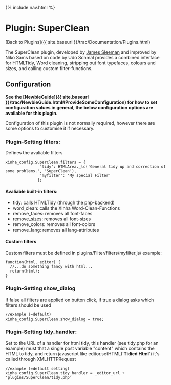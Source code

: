 {% include nav.html %}

# Plugin: SuperClean

[Back to Plugins]({{ site.baseurl }}/trac/Documentation/Plugins.html)

The SuperClean plugin, developed by [James Sleeman](http://code.gogo.co.nz/) and improved by Niko Sams based on code by Udo Schmal provides a combined interface for HTMLTidy, Word cleaning, stripping out font typefaces, colours and sizes, and calling custom filter-functions.

## Configuration

**See the [NewbieGuide]({{ site.baseurl }}/trac/NewbieGuide.html#ProvideSomeConfiguration) for how to set configuration values in general, the below configuration options are available for this plugin.**

Configuration of this plugin is not normally required, however there are some options to customise it if necessary.

### Plugin-Setting filters:
Defines the avaliable filters

```
xinha_config.SuperClean.filters = {
               'tidy': HTMLArea._lc('General tidy up and correction of some problems.', 'SuperClean'),
               'myfilter': 'My special Filter'
              };
```


#### Avaliable built-in filters:
 * tidy: calls HTMLTidy (through the php-backend)
 * word_clean: calls the Xinha Word-Clean-Functions
 * remove_faces: removes all font-faces
 * remove_sizes: removes all font-sizes
 * remove_colors: removes all font-colors
 * remove_lang: removes all lang-attributes

#### Custom filters
Custom filters must be defined in plugins/Filter/filters/myfilter.js\\
example:

```
function(html, editor) {
  //...do something fancy with html...
  return(html);
}
```



### Plugin-Setting show_dialog
If false all filters are applied on button click, if true a dialog asks which filters should be used

```
//example (=default)
xinha_config.SuperClean.show_dialog = true;
```


### Plugin-Setting tidy_handler:
Set to the URL of a handler for html tidy, this handler (see tidy.php for an example) must that a single post variable "content" which contains the HTML to tidy, and return javascript like editor.setHTML('<strong>Tidied Html</strong>')
it's called through XMLHTTPRequest

```
//example (=default setting)
xinha_config.SuperClean.tidy_handler = _editor_url + 'plugins/SuperClean/tidy.php'
```


